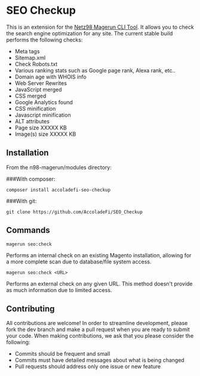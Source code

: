 SEO Checkup
=========
This is an extension for the [Netz98 Magerun CLI Tool](https://github.com/netz98/n98-magerun). It allows you to check the search engine optimization for any site. The current stable build performs the following checks:

* Meta tags
* Sitemap.xml
* Check Robots.txt 
* Various ranking stats such as Google page rank, Alexa rank, etc..
* Domain age with WHOIS info
* Web Server Rewrites
* JavaScript merged
* CSS merged
* Google Analytics found
* CSS minification
* Javascript minification
* ALT attributes
* Page size XXXXX KB
* Image(s) size XXXXX KB

Installation
------------
From the n98-magerun/modules directory:

###With composer:

`composer install accoladefi-seo-checkup`

###With git:

`git clone https://github.com/AccoladeFi/SEO_Checkup`

Commands
------------
`magerun seo:check`

Performs an internal check on an existing Magento installation, allowing for a more complete scan due to database/file system access.

 `magerun seo:check <URL>`

Performs an external check on any given URL. This method doesn't provide as much information due to limited access.

Contributing
--------------
All contributions are welcome! In order to streamline development, please fork the dev branch and make a pull request when you are ready to submit your code. When making contributions, we ask that you please consider the following:

* Commits should be frequent and small
* Commits must have detailed messages about what is being changed
* Pull requests should address only one issue or new feature